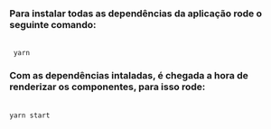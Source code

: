 <h3>Para instalar todas as dependências da aplicação rode o seguinte comando:</h3></br>
<code> yarn </code></br>
<h3>Com as dependências intaladas, é chegada a hora de renderizar os componentes, para isso rode:</h3></br>
<code>yarn start</code>
